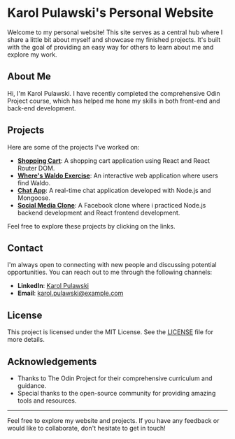 # Karol Pulawski's Personal Website

Welcome to my personal website! This site serves as a central hub where I share a little bit about myself and showcase my finished projects. It's built with the goal of providing an easy way for others to learn about me and explore my work.

## About Me

Hi, I'm Karol Pulawski. I have recently completed the comprehensive Odin Project course, which has helped me hone my skills in both front-end and back-end development.

## Projects

Here are some of the projects I've worked on:

- **[Shopping Cart](https://classy-travesseiro-d11180.netlify.app/)**: A shopping cart application using React and React Router DOM.
- **[Where's Waldo Exercise](https://where-is-character.netlify.app/)**: An interactive web application where users find Waldo.
- **[Chat App](https://bluinside-my-chat.netlify.app/)**: A real-time chat application developed with Node.js and Mongoose.
- **[Social Media Clone](https://odin-book-blueinside.netlify.app/)**: A Facebook clone where i practiced Node.js backend development and React frontend development.

Feel free to explore these projects by clicking on the links.

## Contact

I'm always open to connecting with new people and discussing potential opportunities. You can reach out to me through the following channels:

- **LinkedIn**: [Karol Pulawski](https://www.linkedin.com/in/karol-pulawski-66712b1b6/)
- **Email**: [karol.pulawski@example.com](karolpulawski@hotmail.com)

## License

This project is licensed under the MIT License. See the [LICENSE](https://opensource.org/license/mit) file for more details.

## Acknowledgements

- Thanks to The Odin Project for their comprehensive curriculum and guidance.
- Special thanks to the open-source community for providing amazing tools and resources.

---

Feel free to explore my website and projects. If you have any feedback or would like to collaborate, don't hesitate to get in touch!
